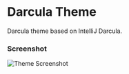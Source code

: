 # Darcula Theme
Darcula theme based on IntelliJ Darcula.

### Screenshot
![Theme Screenshot](https://github.com/Beatusvir/vs-code-darcula/images/screenshot.png)
